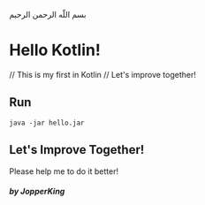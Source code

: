 بسم اللّه الرحمن الرحیم

# Hello Kotlin!
// This is my first in Kotlin
// Let's improve together!

## Run

    java -jar hello.jar

## Let's Improve Together!
Please help me to do it better!

##### by JopperKing
